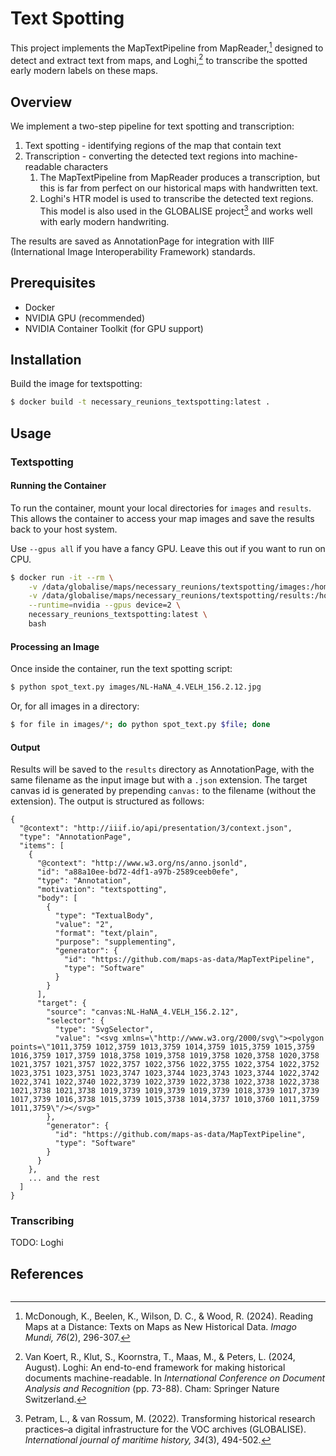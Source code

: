# Text Spotting

This project implements the MapTextPipeline from MapReader,[^1] designed to detect and extract text from maps, and Loghi,[^2] to transcribe the spotted early modern labels on these maps. 

## Overview

We implement a two-step pipeline for text spotting and transcription:
1. Text spotting - identifying regions of the map that contain text
2. Transcription - converting the detected text regions into machine-readable characters
   1. The MapTextPipeline from MapReader produces a transcription, but this is far from perfect on our historical maps with handwritten text.
   2. Loghi's HTR model is used to transcribe the detected text regions. This model is also used in the GLOBALISE project[^3] and works well with early modern handwriting.
 
The results are saved as AnnotationPage for integration with IIIF (International Image Interoperability Framework) standards.

## Prerequisites

- Docker
- NVIDIA GPU (recommended)
- NVIDIA Container Toolkit (for GPU support)

## Installation

Build the image for textspotting:

```bash
$ docker build -t necessary_reunions_textspotting:latest .
```

## Usage

### Textspotting

#### Running the Container

To run the container, mount your local directories for `images` and `results`. This allows the container to access your map images and save the results back to your host system.

Use `--gpus all` if you have a fancy GPU. Leave this out if you want to run on CPU.

```bash
$ docker run -it --rm \
    -v /data/globalise/maps/necessary_reunions/textspotting/images:/home/mapreader/images \
    -v /data/globalise/maps/necessary_reunions/textspotting/results:/home/mapreader/results \
    --runtime=nvidia --gpus device=2 \
    necessary_reunions_textspotting:latest \
    bash
```

#### Processing an Image

Once inside the container, run the text spotting script:

```bash
$ python spot_text.py images/NL-HaNA_4.VELH_156.2.12.jpg
```

Or, for all images in a directory:

```bash
$ for file in images/*; do python spot_text.py $file; done
```

#### Output

Results will be saved to the `results` directory as AnnotationPage, with the same filename as the input image but with a `.json` extension. The target canvas id is generated by prepending `canvas:` to the filename (without the extension). The output is structured as follows:

```json-ld
{
  "@context": "http://iiif.io/api/presentation/3/context.json",
  "type": "AnnotationPage",
  "items": [
    {
      "@context": "http://www.w3.org/ns/anno.jsonld",
      "id": "a88a10ee-bd72-4df1-a97b-2589ceeb0efe",
      "type": "Annotation",
      "motivation": "textspotting",
      "body": [
        {
          "type": "TextualBody",
          "value": "2",
          "format": "text/plain",
          "purpose": "supplementing",
          "generator": {
            "id": "https://github.com/maps-as-data/MapTextPipeline",
            "type": "Software"
          }
        }
      ],
      "target": {
        "source": "canvas:NL-HaNA_4.VELH_156.2.12",
        "selector": {
          "type": "SvgSelector",
          "value": "<svg xmlns=\"http://www.w3.org/2000/svg\"><polygon points=\"1011,3759 1012,3759 1013,3759 1014,3759 1015,3759 1015,3759 1016,3759 1017,3759 1018,3758 1019,3758 1019,3758 1020,3758 1020,3758 1021,3757 1021,3757 1022,3757 1022,3756 1022,3755 1022,3754 1022,3752 1023,3751 1023,3751 1023,3747 1023,3744 1023,3743 1023,3744 1022,3742 1022,3741 1022,3740 1022,3739 1022,3739 1022,3738 1022,3738 1022,3738 1021,3738 1021,3738 1019,3739 1019,3739 1019,3739 1018,3739 1017,3739 1017,3739 1016,3738 1015,3739 1015,3738 1014,3737 1010,3760 1011,3759 1011,3759\"/></svg>"
        },
        "generator": {
          "id": "https://github.com/maps-as-data/MapTextPipeline",
          "type": "Software"
        }
      }
    },
    ... and the rest
  ]
}
```

### Transcribing

TODO: Loghi

## References

[^1]: McDonough, K., Beelen, K., Wilson, D. C., & Wood, R. (2024). Reading Maps at a Distance: Texts on Maps as New Historical Data. _Imago Mundi, 76_(2), 296-307.

[^2]: Van Koert, R., Klut, S., Koornstra, T., Maas, M., & Peters, L. (2024, August). Loghi: An end-to-end framework for making historical documents machine-readable. In _International Conference on Document Analysis and Recognition_ (pp. 73-88). Cham: Springer Nature Switzerland.

[^3]: Petram, L., & van Rossum, M. (2022). Transforming historical research practices–a digital infrastructure for the VOC archives (GLOBALISE). _International journal of maritime history, 34_(3), 494-502.
```